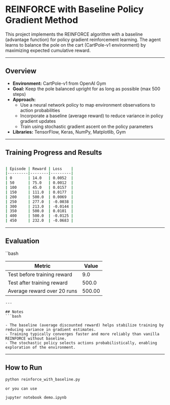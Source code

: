 # REINFORCE with Baseline Policy Gradient Method

This project implements the REINFORCE algorithm with a baseline (advantage function) for policy gradient reinforcement learning. The agent learns to balance the pole on the cart (CartPole-v1 environment) by maximizing expected cumulative reward.

---

## Overview

- **Environment:** CartPole-v1 from OpenAI Gym  
- **Goal:** Keep the pole balanced upright for as long as possible (max 500 steps)  
- **Approach:**  
  - Use a neural network policy to map environment observations to action probabilities  
  - Incorporate a baseline (average reward) to reduce variance in policy gradient updates  
  - Train using stochastic gradient ascent on the policy parameters  
- **Libraries:** TensorFlow, Keras, NumPy, Matplotlib, Gym

---

## Training Progress and Results
```bash

| Episode | Reward | Loss    |
|---------|--------|---------|
| 0       | 14.0   | 0.0052  |
| 50      | 75.0   | 0.0012  |
| 100     | 45.0   | 0.0157  |
| 150     | 111.0  | 0.0177  |
| 200     | 500.0  | 0.0069  |
| 250     | 277.0  | -0.0038 |
| 300     | 213.0  | -0.0144 |
| 350     | 500.0  | 0.0101  |
| 400     | 500.0  | -0.0125 |
| 450     | 232.0  | -0.0683 |
```

---

## Evaluation
``bash

| Metric                      | Value     |
|-----------------------------|-----------|
| Test before training reward | 9.0       |
| Test after training reward  | 500.0     |
| Average reward over 20 runs | 500.00    |
```
---

## Notes
```bash

- The baseline (average discounted reward) helps stabilize training by reducing variance in gradient estimates.
- Training typically converges faster and more reliably than vanilla REINFORCE without baseline.
- The stochastic policy selects actions probabilistically, enabling exploration of the environment.
```
---

## How to Run

```bash
python reinforce_with_baseline.py

or you can use

jupyter notebook demo.ipynb
```
